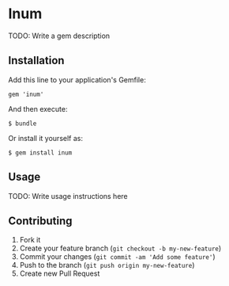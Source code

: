 # Inum

TODO: Write a gem description

## Installation

Add this line to your application's Gemfile:

    gem 'inum'

And then execute:

    $ bundle

Or install it yourself as:

    $ gem install inum

## Usage

TODO: Write usage instructions here

## Contributing

1. Fork it
2. Create your feature branch (`git checkout -b my-new-feature`)
3. Commit your changes (`git commit -am 'Add some feature'`)
4. Push to the branch (`git push origin my-new-feature`)
5. Create new Pull Request
